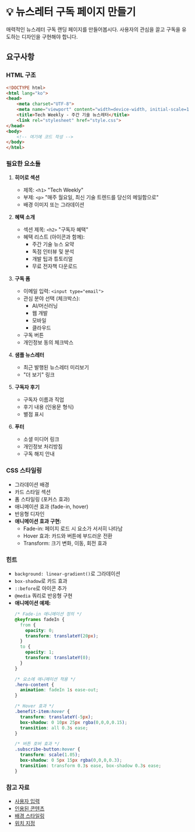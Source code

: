 # 💡 뉴스레터 구독 페이지 만들기

매력적인 뉴스레터 구독 랜딩 페이지를 만들어봅시다. 사용자의 관심을 끌고 구독을 유도하는 디자인을 구현해야 합니다.

## 요구사항

### HTML 구조
```html
<!DOCTYPE html>
<html lang="ko">
<head>
    <meta charset="UTF-8">
    <meta name="viewport" content="width=device-width, initial-scale=1.0">
    <title>Tech Weekly - 주간 기술 뉴스레터</title>
    <link rel="stylesheet" href="style.css">
</head>
<body>
    <!-- 여기에 코드 작성 -->
</body>
</html>
```

### 필요한 요소들

1. **히어로 섹션**
   - 제목: `<h1>` "Tech Weekly"
   - 부제: `<p>` "매주 월요일, 최신 기술 트렌드를 당신의 메일함으로"
   - 배경 이미지 또는 그라데이션

2. **혜택 소개**
   - 섹션 제목: `<h2>` "구독자 혜택"
   - 혜택 리스트 (아이콘과 함께):
     - 주간 기술 뉴스 요약
     - 독점 인터뷰 및 분석
     - 개발 팁과 튜토리얼
     - 무료 전자책 다운로드

3. **구독 폼**
   - 이메일 입력: `<input type="email">` 
   - 관심 분야 선택 (체크박스):
     - AI/머신러닝
     - 웹 개발
     - 모바일
     - 클라우드
   - 구독 버튼
   - 개인정보 동의 체크박스

4. **샘플 뉴스레터**
   - 최근 발행된 뉴스레터 미리보기
   - "더 보기" 링크

5. **구독자 후기**
   - 구독자 이름과 직업
   - 후기 내용 (인용문 형식)
   - 별점 표시

6. **푸터**
   - 소셜 미디어 링크
   - 개인정보 처리방침
   - 구독 해지 안내

### CSS 스타일링
- 그라데이션 배경
- 카드 스타일 섹션
- 폼 스타일링 (포커스 효과)
- 애니메이션 효과 (fade-in, hover)
- 반응형 디자인
- **애니메이션 효과 구현:**
  - Fade-in: 페이지 로드 시 요소가 서서히 나타남
  - Hover 효과: 카드와 버튼에 부드러운 전환
  - Transform: 크기 변화, 이동, 회전 효과

### 힌트
- `background: linear-gradient()`로 그라데이션
- `box-shadow`로 카드 효과
- `::before`로 아이콘 추가
- `@media` 쿼리로 반응형 구현
- **애니메이션 예제:**
  ```css
  /* Fade-in 애니메이션 정의 */
  @keyframes fadeIn {
    from {
      opacity: 0;
      transform: translateY(20px);
    }
    to {
      opacity: 1;
      transform: translateY(0);
    }
  }
  
  /* 요소에 애니메이션 적용 */
  .hero-content {
    animation: fadeIn 1s ease-out;
  }
  
  /* Hover 효과 */
  .benefit-item:hover {
    transform: translateY(-5px);
    box-shadow: 0 10px 25px rgba(0,0,0,0.15);
    transition: all 0.3s ease;
  }
  
  /* 버튼 호버 효과 */
  .subscribe-button:hover {
    transform: scale(1.05);
    box-shadow: 0 5px 15px rgba(0,0,0,0.3);
    transition: transform 0.3s ease, box-shadow 0.3s ease;
  }
  ```

### 참고 자료
- [사용자 입력](https://www.yalco.kr/@html-css/1-8)
- [인용된 콘텐츠](https://www.yalco.kr/@html-css/1-3)
- [배경 스타일링](https://www.yalco.kr/@html-css/2-8)
- [위치 지정](https://www.yalco.kr/@html-css/2-9)